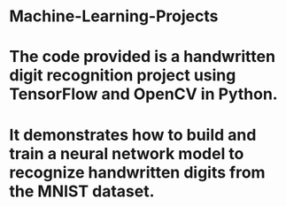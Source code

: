 # Machine-Learning-Projects
# The code provided is a handwritten digit recognition project using TensorFlow and OpenCV in Python. 
# It demonstrates how to build and train a neural network model to recognize handwritten digits from the MNIST dataset. 
